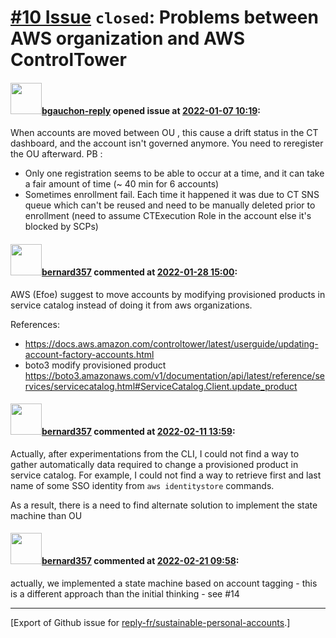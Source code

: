 # [\#10 Issue](https://github.com/reply-fr/sustainable-personal-accounts/issues/10) `closed`: Problems between AWS organization and AWS ControlTower

#### <img src="https://avatars.githubusercontent.com/u/95037350?u=3cc857e639d4d38227d0bcb220cd7e9e104e4b99&v=4" width="50">[bgauchon-reply](https://github.com/bgauchon-reply) opened issue at [2022-01-07 10:19](https://github.com/reply-fr/sustainable-personal-accounts/issues/10):

When accounts are moved between OU , this cause a drift status in the CT dashboard, and the account isn't governed anymore. You need to reregister the OU afterward.
PB : 
- Only one registration seems to be able to occur at a time, and it can take a fair amount of time (~ 40 min for 6 accounts)
- Sometimes enrollment fail. Each time it happened it was due to CT SNS queue which can't be reused and need to be manually deleted prior to enrollment (need to assume CTExecution Role in the account else it's blocked by SCPs)

#### <img src="https://avatars.githubusercontent.com/u/235078?v=4" width="50">[bernard357](https://github.com/bernard357) commented at [2022-01-28 15:00](https://github.com/reply-fr/sustainable-personal-accounts/issues/10#issuecomment-1024303339):

AWS (Efoe) suggest to move accounts by modifying provisioned products in service catalog instead of doing it from aws organizations.

References:
- https://docs.aws.amazon.com/controltower/latest/userguide/updating-account-factory-accounts.html
- boto3 modify provisioned product https://boto3.amazonaws.com/v1/documentation/api/latest/reference/services/servicecatalog.html#ServiceCatalog.Client.update_product

#### <img src="https://avatars.githubusercontent.com/u/235078?v=4" width="50">[bernard357](https://github.com/bernard357) commented at [2022-02-11 13:59](https://github.com/reply-fr/sustainable-personal-accounts/issues/10#issuecomment-1036241753):

Actually, after experimentations from the CLI, I could not find a way to gather automatically data required to change a provisioned product in service catalog. For example, I could not find a way to retrieve first and last name of some SSO identity from `aws identitystore` commands.

As a result, there is a need to find alternate solution to implement the state machine than OU

#### <img src="https://avatars.githubusercontent.com/u/235078?v=4" width="50">[bernard357](https://github.com/bernard357) commented at [2022-02-21 09:58](https://github.com/reply-fr/sustainable-personal-accounts/issues/10#issuecomment-1046682113):

actually, we implemented a state machine based on account tagging - this is a different approach than the initial thinking - see #14


-------------------------------------------------------------------------------



[Export of Github issue for [reply-fr/sustainable-personal-accounts](https://github.com/reply-fr/sustainable-personal-accounts).]
